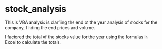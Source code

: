 # stock_analysis

This is VBA analysis is clarfiing the end of the year analysis of stocks for the company, finding the end prices and volume. 

I factored the total of the stocks value for the year using the formulas in Excel to calculate the totals. 
